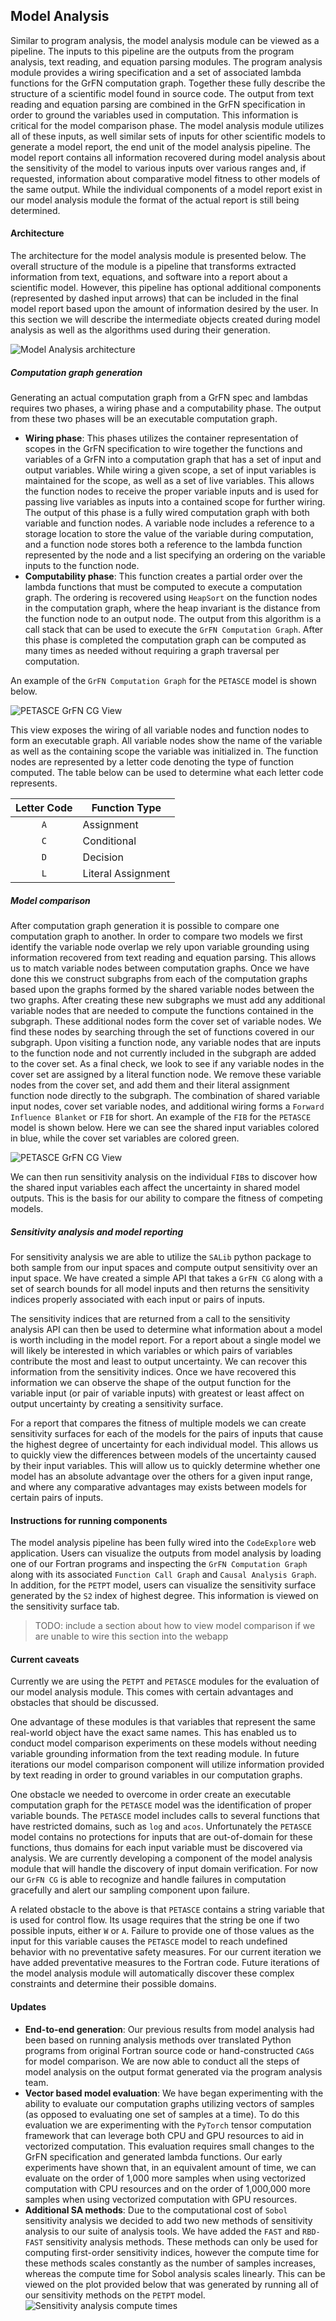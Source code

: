 ## Model Analysis

Similar to program analysis, the model analysis module can be viewed as a pipeline. The inputs to this pipeline are the outputs from the program analysis, text reading, and equation parsing modules. The program analysis module provides a wiring specification and a set of associated lambda functions for the GrFN computation graph. Together these fully describe the structure of a scientific model found in source code. The output from text reading and equation parsing are combined in the GrFN specification in order to ground the variables used in computation. This information is critical for the model comparison phase. The model analysis module utilizes all of these inputs, as well similar sets of inputs for other scientific models to generate a model report, the end unit of the model analysis pipeline. The model report contains all information recovered during model analysis about the sensitivity of the model to various inputs over various ranges and, if requested, information about comparative model fitness to other models of the same output. While the individual components of a model report exist in our model analysis module the format of the actual report is still being determined.

#### Architecture

The architecture for the model analysis module is presented below. The overall structure of the module is a pipeline that transforms extracted information from text, equations, and software into a report about a scientific model. However, this pipeline has optional additional components (represented by dashed input arrows) that can be included in the final model report based upon the amount of information desired by the user. In this section we will describe the intermediate objects created during model analysis as well as the algorithms used during their generation.

![Model Analysis architecture](figs/model_analysis/model-analysis.png)

##### Computation graph generation
Generating an actual computation graph from a GrFN spec and lambdas requires two phases, a wiring phase and a computability phase. The output from these two phases will be an executable computation graph.
- **Wiring phase**: This phases utilizes the container representation of scopes in the GrFN specification to wire together the functions and variables of a GrFN into a computation graph that has a set of input and output variables. While wiring a given scope, a set of input variables is maintained for the scope, as well as a set of live variables. This allows the function nodes to receive the proper variable inputs and is used for passing live variables as inputs into a contained scope for further wiring. The output of this phase is a fully wired computation graph with both variable and function nodes. A variable node includes a reference to a storage location to store the value of the variable during computation, and a function node stores both a reference to the lambda function represented by the node and a list specifying an ordering on the variable inputs to the function node.
- **Computability phase**: This function creates a partial order over the lambda functions that must be computed to execute a computation graph. The ordering is recovered using `HeapSort` on the function nodes in the computation graph, where the heap invariant is the distance from the function node to an output node. The output from this algorithm is a call stack that can be used to execute the `GrFN Computation Graph`. After this phase is completed the computation graph can be computed as many times as needed without requiring a graph traversal per computation.

An example of the `GrFN Computation Graph` for the `PETASCE` model is shown below.

![PETASCE GrFN CG View](figs/model_analysis/petasce_grfn.png)

This view exposes the wiring of all variable nodes and function nodes to form an executable graph. All variable nodes show the name of the variable as well as the containing scope the variable was initialized in. The function nodes are represented by a letter code denoting the type of function computed. The table below can be used to determine what each letter code represents.

| Letter Code   | Function Type |
| :---: | --- |
| `A` | Assignment |
| `C` | Conditional |
| `D` | Decision |
| `L` | Literal Assignment |

##### Model comparison
After computation graph generation it is possible to compare one computation graph to another. In order to compare two models we first identify the variable node overlap we rely upon variable grounding using information recovered from text reading and equation parsing. This allows us to match variable nodes between computation graphs. Once we have done this we construct subgraphs from each of the computation graphs based upon the graphs formed by the shared variable nodes between the two graphs. After creating these new subgraphs we must add any additional variable nodes that are needed to compute the functions contained in the subgraph. These additional nodes form the cover set of variable nodes. We find these nodes by searching through the set of functions covered in our subgraph. Upon visiting a function node, any variable nodes that are inputs to the function node and not currently included in the subgraph are added to the cover set. As a final check, we look to see if any variable nodes in the cover set are assigned by a literal function node. We remove these variable nodes from the cover set, and add them and their literal assignment function node directly to the subgraph. The combination of shared variable input nodes, cover set variable nodes, and additional wiring forms a `Forward Influence Blanket` or `FIB` for short. An example of the `FIB` for the `PETASCE` model is shown below. Here we can see the shared input variables colored in blue, while the cover set variables are colored green.

![PETASCE GrFN CG View](figs/model_analysis/petasce_fib.png)

We can then run sensitivity analysis on the individual `FIB`s to discover how the shared input variables each affect the uncertainty in shared model outputs. This is the basis for our ability to compare the fitness of competing models.

##### Sensitivity analysis and model reporting
For sensitivity analysis we are able to utilize the `SALib` python package to both sample from our input spaces and compute output sensitivity over an input space. We have created a simple API that takes a `GrFN CG` along with a set of search bounds for all model inputs and then returns the sensitivity indices properly associated with each input or pairs of inputs.

The sensitivity indices that are returned from a call to the sensitivity analysis API can then be used to determine what information about a model is worth including in the model report. For a report about a single model we will likely be interested in which variables or which pairs of variables contribute the most and least to output uncertainty. We can recover this information from the sensitivity indices. Once we have recovered this information we can observe the shape of the output function for the variable input (or pair of variable inputs) with greatest or least affect on output uncertainty by creating a sensitivity surface.

For a report that compares the fitness of multiple models we can create sensitivity surfaces for each of the models for the pairs of inputs that cause the highest degree of uncertainty for each individual model. This allows us to quickly view the differences between models of the uncertainty caused by their input variables. This will allow us to quickly determine whether one model has an absolute advantage over the others for a given input range, and where any comparative advantages may exists between models for certain pairs of inputs.

#### Instructions for running components

The model analysis pipeline has been fully wired into the `CodeExplore` web application. Users can visualize the outputs from model analysis by loading one of our Fortran programs and inspecting the `GrFN Computation Graph` along with its associated `Function Call Graph` and `Causal Analysis Graph`. In addition, for the `PETPT` model, users can visualize the sensitivity surface generated by the `S2` index of highest degree. This information is viewed on the sensitivity surface tab.

> TODO: include a section about how to view model comparison if we are unable to wire this section into the webapp

#### Current caveats
Currently we are using the `PETPT` and `PETASCE` modules for the evaluation of our model analysis module. This comes with certain advantages and obstacles that should be discussed.

One advantage of these modules is that variables that represent the same real-world object have the exact same names. This has enabled us to conduct model comparison experiments on these models without needing variable grounding information from the text reading module. In future iterations our model comparison component will utilize information provided by text reading in order to ground variables in our computation graphs.

One obstacle we needed to overcome in order create an executable computation graph for the `PETASCE` model was the identification of proper variable bounds. The `PETASCE` model includes calls to several functions that have restricted domains, such as `log` and `acos`. Unfortunately the `PETASCE` model contains no protections for inputs that are out-of-domain for these functions, thus domains for each input variable must be discovered via analysis. We are currently developing a component of the model analysis module that will handle the discovery of input domain verification. For now our `GrFN CG` is able to recognize and handle failures in computation gracefully and alert our sampling component upon failure.

A related obstacle to the above is that `PETASCE` contains a string variable that is used for control flow. Its usage requires that the string be one if two possible inputs, either `W` or `A`. Failure to provide one of those values as the input for this variable causes the `PETASCE` model to reach undefined behavior with no preventative safety measures. For our current iteration we have added preventative measures to the Fortran code. Future iterations of the model analysis module will automatically discover these complex constraints and determine their possible domains.

#### Updates
- **End-to-end generation**: Our previous results from model analysis had been based on running analysis methods over translated Python programs from original Fortran source code or hand-constructed `CAG`s for model comparison. We are now able to conduct all the steps of model analysis on the output format generated via the program analysis team.
- **Vector based model evaluation**: We have began experimenting with the ability to evaluate our computation graphs utilizing vectors of samples (as opposed to evaluating one set of samples at a time). To do this evaluation we are experimenting with the `PyTorch` tensor computation framework that can leverage both CPU and GPU resources to aid in vectorized computation. This evaluation requires small changes to the GrFN specification and generated lambda functions. Our early experiments have shown that, in an equivalent amount of time, we can evaluate on the order of 1,000 more samples when using vectorized computation with CPU resources and on the order of 1,000,000 more samples when using vectorized computation with GPU resources.
- **Additional SA methods**: Due to the computational cost of `Sobol` sensitivity analysis we decided to add two new methods of sensitivity analysis to our suite of analysis tools. We have added the `FAST` and `RBD-FAST` sensitivity analysis methods. These methods can only be used for computing first-order sensitivity indices, however the compute time for these methods scales constantly as the number of samples increases, whereas the compute time for Sobol analysis scales linearly. This can be viewed on the plot provided below that was generated by running all of our sensitivity methods on the `PETPT` model.
![Sensitivity analysis compute times](figs/model_analysis/SA_compute_time.png)
